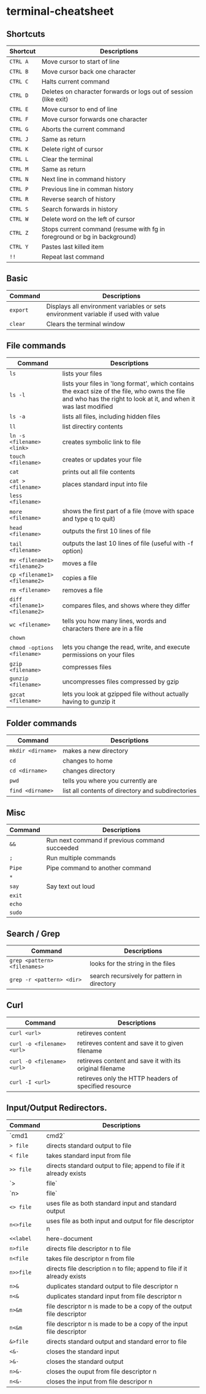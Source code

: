 # terminal-cheatsheet

## Shortcuts
|  Shortcut                       | Descriptions |
| ------------------------------- | ------------ |
| `CTRL A`                        | Move cursor to start of line
| `CTRL B`                        | Move cursor back one character
| `CTRL C`                        | Halts current command
| `CTRL D`                        | Deletes on character forwards or logs out of session (like exit)
| `CTRL E`                        | Move cursor to end of line
| `CTRL F`                        | Move cursor forwards one character
| `CTRL G`                        | Aborts the current command
| `CTRL J`                        | Same as return
| `CTRL K`                        | Delete right of cursor
| `CTRL L`                        | Clear the terminal
| `CTRL M`                        | Same as return
| `CTRL N`                        | Next line in command history
| `CTRL P`                        | Previous line in comman history
| `CTRL R`                        | Reverse search of history
| `CTRL S`                        | Search forwards in history
| `CTRL W`                        | Delete word on the left of cursor
| `CTRL Z`                        | Stops current command (resume with fg in foreground or bg in background)
| `CTRL Y`                        | Pastes last killed item
| `!!`                            | Repeat last command

## Basic
|  Command                        | Descriptions |
| ------------------------------- | ------------ |
| `export`                        | Displays all environment variables or sets environment variable if used with value
| `clear`                         | Clears the terminal window

## File commands
|  Command                        | Descriptions |
| ------------------------------- | ------------ |
| `ls`                            | lists your files
| `ls -l`                         | lists your files in 'long format', which contains the exact size of the file, who owns the file and who has the right to look at it, and when it was last modified
| `ls -a`                         | lists all files, including hidden files
| `ll`                            | list directiry contents |
| `ln -s <filename> <link>`       | creates symbolic link to file
| `touch <filename>`              | creates or updates your file
| `cat`                           | prints out all file contents
| `cat > <filename>`              | places standard input into file
| `less <filename>`               |
| `more <filename>`               | shows the first part of a file (move with space and type q to quit)
| `head <filename>`               | outputs the first 10 lines of file
| `tail <filename>`               | outputs the last 10 lines of file (useful with -f option)
| `mv <filename1> <filename2>`    | moves a file
| `cp <filename1> <filename2>`    | copies a file
| `rm <filename>`                 | removes a file
| `diff <filename1> <filename2>`  | compares files, and shows where they differ
| `wc <filename>`                 | tells you how many lines, words and characters there are in a file
| `chown`                         |
| `chmod -options <filename>`     | lets you change the read, write, and execute permissions on your files
| `gzip <filename>`               | compresses files
| `gunzip <filename>`             | uncompresses files compressed by gzip
| `gzcat <filename>`              | lets you look at gzipped file without actually having to gunzip it


## Folder commands
|  Command                        | Descriptions |
| ------------------------------- | ------------ |
| `mkdir <dirname>`               | makes a new directory
| `cd`                            | changes to home
| `cd <dirname>`                  | changes directory
| `pwd`                           | tells you where you currently are
| `find <dirname>`                | list all contents of directory and subdirectories


## Misc
|  Command  | Descriptions |
| ------------------------------- | ------------ |
| `&&`                            | Run next command if previous command succeeded
| `;`                             | Run multiple commands
| `Pipe`                          | Pipe command to another command
| `*`                             |
| `say`                           | Say text out loud
| `exit`                          |
| `echo`                          |
| `sudo`                          |


## Search / Grep
|  Command                        | Descriptions |
| ------------------------------- | ------------ |
| `grep <pattern> <filenames>`    | looks for the string in the files
| `grep -r <pattern> <dir>`       | search recursively for pattern in directory

## Curl
|  Command                        | Descriptions |
| ------------------------------- | ------------ |
| `curl <url>`                    | retireves content
| `curl -o <filename> <url>`      | retireves content and save it to given filename
| `curl -O <filename> <url>`      | retireves content and save it with its original filename
| `curl -I <url>`                 | retireves only the HTTP headers of specified resource


## Input/Output Redirectors.
|  Command                        | Descriptions |
| ------------------------------- | ------------ |
| `cmd1|cmd2`                     | pipe; takes standard output of cmd1 as standard input to cmd2
| `> file`                        | directs standard output to file
| `< file`                        | takes standard input from file
| `>> file`                       | directs standard output to file; append to file if it already exists
| `>|file`                        | forces standard output to file even if noclobber is set
| `n>|file`                       | forces output to file from file descriptor n even if noclobber is set
| `<> file`                       | uses file as both standard input and standard output
| `n<>file`                       | uses file as both input and output for file descriptor n
| `<<label`                       | here-document
| `n>file`                        | directs file descriptor n to file
| `n<file`                        | takes file descriptor n from file
| `n>>file`                       | directs file description n to file; append to file if it already exists
| `n>&`                           | duplicates standard output to file descriptor n
| `n<&`                           | duplicates standard input from file descriptor n
| `n>&m`                          | file descriptor n is made to be a copy of the output file descriptor
| `n<&m`                          | file descriptor n is made to be a copy of the input file descriptor
| `&>file`                        | directs standard output and standard error to file
| `<&-`                           | closes the standard input
| `>&-`                           | closes the standard output
| `n>&-`                          | closes the ouput from file descriptor n
| `n<&-`                          | closes the input from file descripor n
